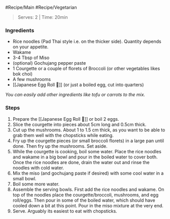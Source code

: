 #Recipe/Main  #Recipe/Vegetarian  

>Serves: 2 | Time: 20min
### Ingredients 
- Rice noodles (Pad Thai style i.e. on the thicker side). Quantity depends on your appetite.
- Wakame
- 3-4 Tbsp of Miso
- (optional) Gochujang pepper paste
- 1 Courgette or a couple of florets of Broccoli (or other vegetables likes bok choi)
- A few mushrooms
- [[Japanese Egg Roll 🥢]] (or just a boiled egg, cut into quarters)

*You can easily add other ingredients like tofu or carrots to the mix.*
### Steps
1. Prepare the [[Japanese Egg Roll 🥢]] or boil 2 eggs.
2. Slice the courgette into pieces about 5cm long and 0.5cm thick.
3. Cut up the mushrooms. About 1 to 1.5 cm thick, as you want to be able to grab them well with the chopsticks while eating. 
4. Fry up the courgette pieces (or small broccoli florets) in a large pan until done. Then fry up the mushrooms. Set aside.
5. While the courgette is cooking, boil some water. Place the rice noodles and wakame in a big bowl and pour in the boiled water to cover both. Once the rice noodles are done, drain the water out and rinse the noodles with cold water.
6. Mix the miso (and gochujang paste if desired) with some cool water in a small bowl.
7. Boil some more water.
8. Assemble the serving bowls. First add the rice noodles and wakame. On top of the noodles place the courgette/broccoli, mushrooms, and egg roll/eggs. Then pour in some of the boiled water, which should have cooled down a bit at this point. Pour in the miso mixture at the very end.
9. Serve. Arguably its easiest to eat with chopsticks.